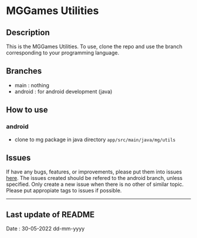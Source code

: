 # MGGames Utilities #

## Description ##

This is the MGGames Utilities.
To use, clone the repo and use the branch corresponding to your programming language.

## Branches ##

* main : nothing
* android : for android development (java)

## How to use ##

### android ###

* clone to mg package in java directory
```app/src/main/java/mg/utils```

## Issues ##

If have any bugs, features, or improvements,
please put them into issues
[here](https://github.com/martinmimigames/util/issues/new).
The issues created should be refered to the android branch, unless specified.
Only create a new issue when there is no other of similar topic.
Please put appropiate tags to issues if possible.

- - - -

## Last update of README ##

Date : 30-05-2022 dd-mm-yyyy
